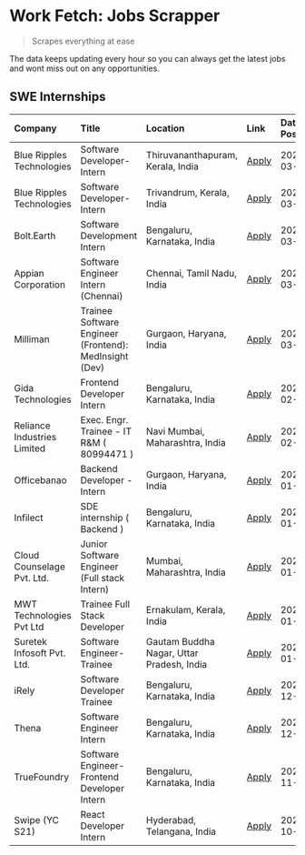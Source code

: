 # Work Fetch: Jobs Scrapper
> Scrapes everything at ease

The data keeps updating every hour so you can always get the latest jobs and wont miss out on any opportunities.

## SWE Internships
<!--START_SECTION:workfetch-->
| Company                     | Title                                                  | Location                                  | Link                                                                                                                                                                                                                                                                     | Date Posted   |
|:----------------------------|:-------------------------------------------------------|:------------------------------------------|:-------------------------------------------------------------------------------------------------------------------------------------------------------------------------------------------------------------------------------------------------------------------------|:--------------|
| Blue Ripples Technologies   | Software Developer- Intern                             | Thiruvananthapuram, Kerala, India         | [Apply](https://in.linkedin.com/jobs/view/software-developer-intern-at-blue-ripples-technologies-3850505983?refId=aome9zOZ4he7j3F9oDWRtA%3D%3D&trackingId=Q70sVT7SHzXxGH%2FPG1wmEw%3D%3D&position=10&pageNum=0&trk=public_jobs_jserp-result_search-card)                 | 2024-03-09    |
| Blue Ripples Technologies   | Software Developer- Intern                             | Trivandrum, Kerala, India                 | [Apply](https://in.linkedin.com/jobs/view/software-developer-intern-at-blue-ripples-technologies-3850694934?refId=aome9zOZ4he7j3F9oDWRtA%3D%3D&trackingId=apTOUtMTzxlf7UJjan524Q%3D%3D&position=8&pageNum=0&trk=public_jobs_jserp-result_search-card)                    | 2024-03-08    |
| Bolt.Earth                  | Software Development Intern                            | Bengaluru, Karnataka, India               | [Apply](https://in.linkedin.com/jobs/view/software-development-intern-at-bolt-earth-3849437038?refId=aome9zOZ4he7j3F9oDWRtA%3D%3D&trackingId=PrA8uzXLHMuqEoEP8VwQJA%3D%3D&position=13&pageNum=0&trk=public_jobs_jserp-result_search-card)                                | 2024-03-07    |
| Appian Corporation          | Software Engineer Intern (Chennai)                     | Chennai, Tamil Nadu, India                | [Apply](https://in.linkedin.com/jobs/view/software-engineer-intern-chennai-at-appian-corporation-3848335036?refId=aome9zOZ4he7j3F9oDWRtA%3D%3D&trackingId=7998dytJZL8WZcvI2r5Kpg%3D%3D&position=20&pageNum=0&trk=public_jobs_jserp-result_search-card)                   | 2024-03-07    |
| Milliman                    | Trainee Software Engineer (Frontend): MedInsight (Dev) | Gurgaon, Haryana, India                   | [Apply](https://in.linkedin.com/jobs/view/trainee-software-engineer-frontend-medinsight-dev-at-milliman-3792874280?refId=aome9zOZ4he7j3F9oDWRtA%3D%3D&trackingId=0GCNL53cUimRMohmexeUdg%3D%3D&position=5&pageNum=0&trk=public_jobs_jserp-result_search-card)             | 2024-03-01    |
| Gida Technologies           | Frontend Developer Intern                              | Bengaluru, Karnataka, India               | [Apply](https://in.linkedin.com/jobs/view/frontend-developer-intern-at-gida-technologies-3836040945?refId=aome9zOZ4he7j3F9oDWRtA%3D%3D&trackingId=iHPvdhxSq5mzb0%2BKFWPiWg%3D%3D&position=12&pageNum=0&trk=public_jobs_jserp-result_search-card)                         | 2024-02-21    |
| Reliance Industries Limited | Exec. Engr. Trainee - IT R&M ( 80994471 )              | Navi Mumbai, Maharashtra, India           | [Apply](https://in.linkedin.com/jobs/view/exec-engr-trainee-it-r-m-80994471-at-reliance-industries-limited-3850269171?refId=aome9zOZ4he7j3F9oDWRtA%3D%3D&trackingId=Zn2WNrNgvT%2FQ9QZN9G6Rew%3D%3D&position=22&pageNum=0&trk=public_jobs_jserp-result_search-card)       | 2024-02-12    |
| Officebanao                 | Backend Developer - Intern                             | Gurgaon, Haryana, India                   | [Apply](https://in.linkedin.com/jobs/view/backend-developer-intern-at-officebanao-3814263731?refId=aome9zOZ4he7j3F9oDWRtA%3D%3D&trackingId=lDMJnzh1d%2FJ8DSuQ64AtPA%3D%3D&position=23&pageNum=0&trk=public_jobs_jserp-result_search-card)                                | 2024-01-31    |
| Infilect                    | SDE internship ( Backend )                             | Bengaluru, Karnataka, India               | [Apply](https://in.linkedin.com/jobs/view/sde-internship-backend-at-infilect-3815120558?refId=aome9zOZ4he7j3F9oDWRtA%3D%3D&trackingId=3Y%2FQDL3d8XR7Vzd4njYp2Q%3D%3D&position=24&pageNum=0&trk=public_jobs_jserp-result_search-card)                                     | 2024-01-25    |
| Cloud Counselage Pvt. Ltd.  | Junior Software Engineer (Full stack Intern)           | Mumbai, Maharashtra, India                | [Apply](https://in.linkedin.com/jobs/view/junior-software-engineer-full-stack-intern-at-cloud-counselage-pvt-ltd-3803132814?refId=aome9zOZ4he7j3F9oDWRtA%3D%3D&trackingId=PjlsDhx%2FMKLzeizuXYHtVw%3D%3D&position=25&pageNum=0&trk=public_jobs_jserp-result_search-card) | 2024-01-11    |
| MWT Technologies Pvt Ltd    | Trainee Full Stack Developer                           | Ernakulam, Kerala, India                  | [Apply](https://in.linkedin.com/jobs/view/trainee-full-stack-developer-at-mwt-technologies-pvt-ltd-3800921715?refId=aome9zOZ4he7j3F9oDWRtA%3D%3D&trackingId=fr6WeEahqv1ezWmqsfYREg%3D%3D&position=6&pageNum=0&trk=public_jobs_jserp-result_search-card)                  | 2024-01-09    |
| Suretek Infosoft Pvt. Ltd.  | Software Engineer-Trainee                              | Gautam Buddha Nagar, Uttar Pradesh, India | [Apply](https://in.linkedin.com/jobs/view/software-engineer-trainee-at-suretek-infosoft-pvt-ltd-3800934643?refId=aome9zOZ4he7j3F9oDWRtA%3D%3D&trackingId=sOUEOW%2FFp5doJpvGcYXiHw%3D%3D&position=19&pageNum=0&trk=public_jobs_jserp-result_search-card)                  | 2024-01-09    |
| iRely                       | Software Developer Trainee                             | Bengaluru, Karnataka, India               | [Apply](https://in.linkedin.com/jobs/view/software-developer-trainee-at-irely-3801577534?refId=aome9zOZ4he7j3F9oDWRtA%3D%3D&trackingId=iwpixn%2BgI83vS%2Flp10RE8w%3D%3D&position=11&pageNum=0&trk=public_jobs_jserp-result_search-card)                                  | 2023-12-22    |
| Thena                       | Software Engineer Intern                               | Bengaluru, Karnataka, India               | [Apply](https://in.linkedin.com/jobs/view/software-engineer-intern-at-thena-3778731751?refId=aome9zOZ4he7j3F9oDWRtA%3D%3D&trackingId=XhMqtdvkg3Vq8XE50ujPdg%3D%3D&position=15&pageNum=0&trk=public_jobs_jserp-result_search-card)                                        | 2023-12-05    |
| TrueFoundry                 | Software Engineer- Frontend Developer Intern           | Bengaluru, Karnataka, India               | [Apply](https://in.linkedin.com/jobs/view/software-engineer-frontend-developer-intern-at-truefoundry-3790095058?refId=aome9zOZ4he7j3F9oDWRtA%3D%3D&trackingId=2nnycHAU4e8ErnVBooWn9w%3D%3D&position=14&pageNum=0&trk=public_jobs_jserp-result_search-card)               | 2023-11-24    |
| Swipe (YC S21)              | React Developer Intern                                 | Hyderabad, Telangana, India               | [Apply](https://in.linkedin.com/jobs/view/react-developer-intern-at-swipe-yc-s21-3737600089?refId=aome9zOZ4he7j3F9oDWRtA%3D%3D&trackingId=xLAKXlL7ygGSWkCMAogRdA%3D%3D&position=16&pageNum=0&trk=public_jobs_jserp-result_search-card)                                   | 2023-10-13    |
<!--END_SECTION:workfetch-->
